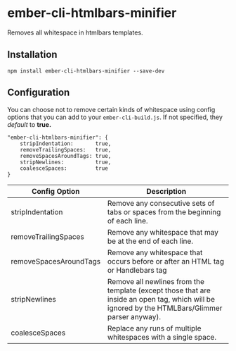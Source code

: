 # ember-cli-htmlbars-minifier

Removes all whitespace in htmlbars templates.

## Installation
```
npm install ember-cli-htmlbars-minifier --save-dev
```

## Configuration


You can choose not to remove certain kinds of whitespace using config options that you can add to your `ember-cli-build.js`. If not specified, they *default* to **true.**

```
"ember-cli-htmlbars-minifier": {
    stripIndentation:       true,
    removeTrailingSpaces:   true,
    removeSpacesAroundTags: true,
    stripNewlines:          true,
    coalesceSpaces:         true
}
```
Config Option | Description |
--- | --- |
|stripIndentation        | Remove any consecutive sets of tabs or spaces from the beginning of each line.
|removeTrailingSpaces    | Remove any whitespace that may be at the end of each line.
|removeSpacesAroundTags  | Remove any whitespace that occurs before or after an HTML tag or Handlebars tag 
|stripNewlines           | Remove all newlines from the template (except those that are inside an open tag, which will be ignored by the HTMLBars/Glimmer parser anyway).
|coalesceSpaces          | Replace any runs of multiple whitespaces with a single space. 
